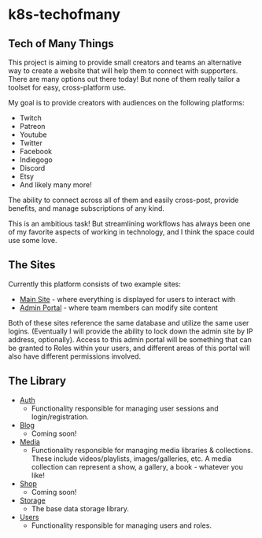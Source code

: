 # k8s-techofmany

## Tech of Many Things
This project is aiming to provide small creators and teams an alternative way to create a website that will help them to connect with supporters.  There are many options out there today! But none of them really tailor a toolset for easy, cross-platform use.

My goal is to provide creators with audiences on the following platforms:
- Twitch
- Patreon
- Youtube
- Twitter
- Facebook
- Indiegogo
- Discord
- Etsy
- And likely many more!

The ability to connect across all of them and easily cross-post, provide benefits, and manage subscriptions of any kind.

This is an ambitious task!  But streamlining workflows has always been one of my favorite aspects of working in technology, and I think the space could use some love.

## The Sites

Currently this platform consists of two example sites:
- [Main Site](http://techofmany.com/) - where everything is displayed for users to interact with
- [Admin Portal](http://admin.techofmany.com/) - where team members can modify site content

Both of these sites reference the same database and utilize the same user logins.  (Eventually I will provide the ability to lock down the admin site by IP address, optionally).  Access to this admin portal will be something that can be granted to Roles within your users, and different areas of this portal will also have different permissions involved.

## The Library

- [Auth](./@techofmany/auth)
  - Functionality responsible for managing user sessions and login/registration.
- [Blog](./@techofmany/blog)
  - Coming soon!
- [Media](./@techofmany/media)
  - Functionality responsible for managing media libraries & collections.  These include videos/playlists, images/galleries, etc.  A media collection can represent a show, a gallery, a book - whatever you like!
- [Shop](./@techofmany/shop)
  - Coming soon!
- [Storage](./@techofmany/storage)
  - The base data storage library.
- [Users](./@techofmany/users)
  - Functionality responsible for managing users and roles.
